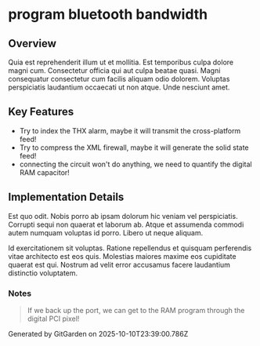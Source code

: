 # program bluetooth bandwidth

## Overview
Quia est reprehenderit illum ut et mollitia. Est temporibus culpa dolore magni cum. Consectetur officia qui aut culpa beatae quasi. Magni consequatur consectetur cum facilis aliquam odio dolorem. Voluptas perspiciatis laudantium occaecati ut non atque. Unde nesciunt amet.

## Key Features
- Try to index the THX alarm, maybe it will transmit the cross-platform feed!
- Try to compress the XML firewall, maybe it will generate the solid state feed!
- connecting the circuit won't do anything, we need to quantify the digital RAM capacitor!

## Implementation Details
Est quo odit. Nobis porro ab ipsam dolorum hic veniam vel perspiciatis. Corrupti sequi non quaerat et laborum ab. Atque et assumenda commodi autem numquam voluptas id porro. Libero ut neque aliquam.
 Id exercitationem sit voluptas. Ratione repellendus et quisquam perferendis vitae architecto est eos quis. Molestias maiores maxime eos cupiditate quaerat est qui. Nostrum ad velit error accusamus facere laudantium distinctio voluptatem.

### Notes
> If we back up the port, we can get to the RAM program through the digital PCI pixel!

Generated by GitGarden on 2025-10-10T23:39:00.786Z
